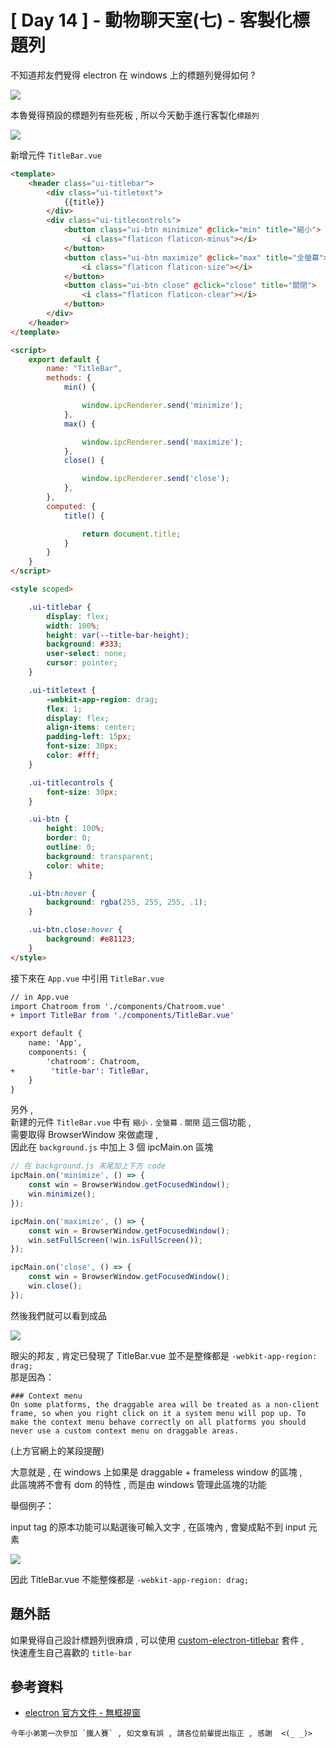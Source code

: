 # [ Day 14 ] - 動物聊天室(七) - 客製化標題列  

不知道邦友們覺得 electron 在 windows 上的標題列覺得如何 ?

![](https://i.imgur.com/bgzX1pi.png)  

本魯覺得預設的標題列有些死板 , 所以今天動手進行客製化`標題列`  

![](https://i.imgur.com/5HXcbK4.png)

新增元件 `TitleBar.vue` 

```html
<template>
    <header class="ui-titlebar">
        <div class="ui-titletext">
            {{title}}
        </div>
        <div class="ui-titlecontrols">
            <button class="ui-btn minimize" @click="min" title="縮小">
                <i class="flaticon flaticon-minus"></i>
            </button>
            <button class="ui-btn maximize" @click="max" title="全螢幕">
                <i class="flaticon flaticon-size"></i>
            </button>
            <button class="ui-btn close" @click="close" title="關閉">
                <i class="flaticon flaticon-clear"></i>
            </button>
        </div>
    </header>
</template>

<script>
    export default {
        name: "TitleBar",
        methods: {
            min() {

                window.ipcRenderer.send('minimize');
            },
            max() {

                window.ipcRenderer.send('maximize');
            },
            close() {

                window.ipcRenderer.send('close');
            },
        },
        computed: {
            title() {

                return document.title;
            }
        }
    }
</script>

<style scoped>

    .ui-titlebar {
        display: flex;
        width: 100%;
        height: var(--title-bar-height);
        background: #333;
        user-select: none;
        cursor: pointer;
    }

    .ui-titletext {
        -webkit-app-region: drag;
        flex: 1;
        display: flex;
        align-items: center;
        padding-left: 15px;
        font-size: 30px;
        color: #fff;
    }

    .ui-titlecontrols {
        font-size: 30px;
    }

    .ui-btn {
        height: 100%;
        border: 0;
        outline: 0;
        background: transparent;
        color: white;
    }

    .ui-btn:hover {
        background: rgba(255, 255, 255, .1);
    }

    .ui-btn.close:hover {
        background: #e81123;
    }
</style>
```

接下來在 `App.vue` 中引用 `TitleBar.vue` 

```diff
// in App.vue
import Chatroom from './components/Chatroom.vue'
+ import TitleBar from './components/TitleBar.vue'

export default {
    name: 'App',
    components: {
        'chatroom': Chatroom,
+        'title-bar': TitleBar,
    }
}
```

另外 ,  
新建的元件 `TitleBar.vue` 中有 `縮小` . `全螢幕` . `關閉` 這三個功能 ,   
需要取得 BrowserWindow 來做處理 ,   
因此在 `background.js` 中加上 3 個 ipcMain.on 區塊

```javascript
// 在 background.js 末尾加上下方 code
ipcMain.on('minimize', () => {
    const win = BrowserWindow.getFocusedWindow(); 
    win.minimize();
});

ipcMain.on('maximize', () => {
    const win = BrowserWindow.getFocusedWindow();
    win.setFullScreen(!win.isFullScreen());
});

ipcMain.on('close', () => {
    const win = BrowserWindow.getFocusedWindow();
    win.close();
});
```

然後我們就可以看到成品

![](https://i.imgur.com/dUKwBZw.png)


眼尖的邦友 , 肯定已發現了 TitleBar.vue 並不是整條都是 `-webkit-app-region: drag;`  
那是因為：

```
### Context menu
On some platforms, the draggable area will be treated as a non-client frame, so when you right click on it a system menu will pop up. To make the context menu behave correctly on all platforms you should never use a custom context menu on draggable areas.
```
(上方官網上的某段提醒)

大意就是 , 在 windows 上如果是 draggable + frameless window 的區塊 ,  
此區塊將不會有 dom 的特性 , 而是由 windows 管理此區塊的功能

舉個例子： 

input tag 的原本功能可以點選後可輸入文字 , 在區塊內 , 會變成點不到 input 元素 

![](https://i.imgur.com/bilLKhY.gif)

因此 TitleBar.vue 不能整條都是 `-webkit-app-region: drag;`

## 題外話 

如果覺得自己設計標題列很麻煩 , 可以使用 [custom-electron-titlebar](https://github.com/AlexTorresSk/custom-electron-titlebar) 套件 ,  
快速產生自己喜歡的 `title-bar`

## 參考資料

- [electron 官方文件 - 無框視窗](https://www.electronjs.org/docs/api/frameless-window)

```
今年小弟第一次參加 `鐵人賽` , 如文章有誤 , 請各位前輩提出指正 , 感謝  <(_ _)>
```
